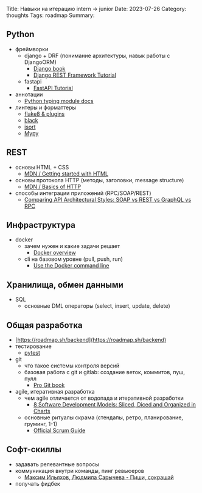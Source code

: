 Title: Навыки на итерацию intern -> junior
Date: 2023-07-26
Category: thoughts
Tags: roadmap
Summary:

## Python

- фреймворки
  - django + DRF (понимание архитектуры, навык работы с DjangoORM)
    - [Django book](https://djangobook.com/)
    - [Django REST Framework Tutorial](https://www.django-rest-framework.org/tutorial/quickstart/)
  - fastapi
    - [FastAPI Tutorial](https://fastapi.tiangolo.com/tutorial/)
- аннотации
  - [Python typing module docs](https://docs.python.org/3/library/typing.html)
- линтеры и форматтеры
  - [flake8 & plugins](https://pypi.org/search/?q=flake8)
  - [black](https://github.com/psf/black)
  - [isort](https://pycqa.github.io/isort/)
  - [Mypy](https://mypy.readthedocs.io/en/stable)

## REST

- основы HTML + CSS
  - [MDN / Getting started with HTML](https://developer.mozilla.org/en-US/docs/Learn/HTML/Introduction_to_HTML/Getting_started)
- основы протокола HTTP (методы, заголовки, message structure)
  - [MDN / Basics of HTTP](https://developer.mozilla.org/ru/docs/Web/HTTP/Basics_of_HTTP)
- способы интеграции приложений (RPC/SOAP/REST)
  - [Comparing API Architectural Styles: SOAP vs REST vs GraphQL vs RPC](https://www.altexsoft.com/blog/soap-vs-rest-vs-graphql-vs-rpc/)

## Инфраструктура

- docker
  - зачем нужен и какие задачи решает
    - [Docker overview](https://docs.docker.com/get-started/overview/)
  - cli на базовом уровне (pull, push, run)
    - [Use the Docker command line](https://docs.docker.com/engine/reference/commandline/cli/)

## Хранилища, обмен данными

- SQL
  - основные DML операторы (select, insert, update, delete)

## Общая разработка

- [https://roadmap.sh/backend](https://roadmap.sh/backend)
- тестирование
  - [pytest](https://docs.pytest.org/en/7.2.x/getting-started.html)
- git
  - что такое системы контроля версий
  - базовая работа с git и gitlab: создание веток, коммитов, пуш, пулл
    - [Pro Git book](https://git-scm.com/book/en/v2)
- agile, итеративная разработка
  - чем agile отличается от водопада и итеративной разработки
    - [8 Software Development Models: Sliced, Diced and Organized in Charts](https://www.scnsoft.com/blog/software-development-models)
  - основные ритуалы скрама (стендапы, ретро, планирование, груминг, 1-1)
    - [Official Scrum Guide](https://scrumguides.org/)

## Софт-скиллы

- задавать релевантные вопросы
- коммуникация внутри команды, пинг ревьюеров
  - [Максим Ильяхов, Людмила Сарычева - Пиши, сокращай](https://alpinabook.ru/catalog/book-pishi-sokrashchay/)
- получать фидбек
